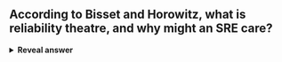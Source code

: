 ## According to Bisset and Horowitz, what is reliability theatre, and why might an SRE care?
<details>
<summary><b>Reveal answer</b></summary>
Reliability theatre, a performance of DevOps-ness:<br>- Only impresses the general public<br>- E.g. Network Operations Centre (NoC), or war room<br><br>An SRE cares about reliability theatre because it may <b>limit the effectiveness</b> of incident response
</details>
